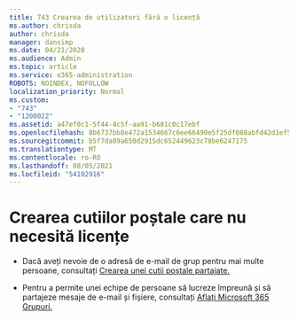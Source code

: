 ```yaml
---
title: 743 Crearea de utilizatori fără o licență
ms.author: chrisda
author: chrisda
manager: dansimp
ms.date: 04/21/2020
ms.audience: Admin
ms.topic: article
ms.service: o365-administration
ROBOTS: NOINDEX, NOFOLLOW
localization_priority: Normal
ms.custom:
- "743"
- "1200022"
ms.assetid: a47ef0c1-5f44-4c5f-aa91-b681c0c17ebf
ms.openlocfilehash: 8b6737bb8e472a1534667c6ee66490e5f25df088abfd42d1ef5c13a28984be67
ms.sourcegitcommit: b5f7da89a650d2915dc652449623c78be6247175
ms.translationtype: MT
ms.contentlocale: ro-RO
ms.lasthandoff: 08/05/2021
ms.locfileid: "54102916"
---
```

# <a name="create-mailboxes-that-dont-require-licenses"></a>Crearea cutiilor poștale care nu necesită licențe

- Dacă aveți nevoie de o adresă de e-mail de grup pentru mai multe persoane, consultați [Crearea unei cutii poștale partajate.](https://docs.microsoft.com/microsoft-365/admin/email/create-a-shared-mailbox)

- Pentru a permite unei echipe de persoane să lucreze împreună și să partajeze mesaje de e-mail și fișiere, consultați [Aflați Microsoft 365 Grupuri.](https://support.office.com/article/b565caa1-5c40-40ef-9915-60fdb2d97fa2)
